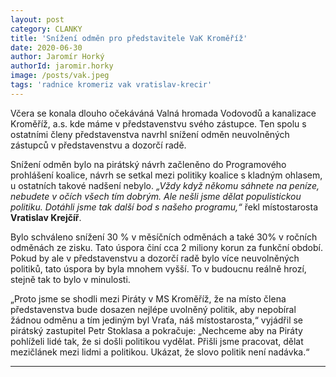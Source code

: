 ```yaml
---
layout: post
category: CLANKY
title: 'Snížení odměn pro představitele VaK Kroměříž'
date: 2020-06-30
author: Jaromír Horký
authorId: jaromir.horky
image: /posts/vak.jpeg
tags: 'radnice kromeriz vak vratislav-krecir'
---
```


Včera se konala dlouho očekáváná Valná hromada Vodovodů a kanalizace Kroměříž, a.s. kde máme v představenstvu svého zástupce. Ten spolu s ostatními členy představenstva navrhl snížení odměn neuvolněných zástupců v představenstvu a dozorčí radě. 

Snížení odměn bylo na pirátský návrh začleněno do Programového prohlášení koalice, návrh se setkal mezi politiky koalice s kladným ohlasem, u ostatních takové nadšení nebylo. *„Vždy když někomu sáhnete na peníze, nebudete v očích všech tím dobrým. Ale nešli jsme dělat populistickou politiku. Dotáhli jsme tak další bod s našeho programu,“* řekl místostarosta **Vratislav Krejčíř**.

Bylo schváleno snížení 30 % v měsíčních odměnách a také 30% v ročních odměnách ze zisku. Tato úspora činí cca 2 miliony korun za funkční období. Pokud by ale v představenstvu a dozorčí radě bylo více neuvolněných politiků, tato úspora by byla mnohem vyšší. To v budoucnu reálně hrozí, stejně tak to bylo v minulosti. 

„Proto jsme se shodli mezi Piráty v MS Kroměříž, že na místo člena představenstva bude dosazen nejlépe uvolněný politik, aby nepobíral žádnou odměnu a tím jediným byl Vraťa, náš místostarosta,“ vyjádřil se pirátský zastupitel Petr Stoklasa a pokračuje: „Nechceme aby na Piráty pohlíželi lidé tak, že si došli politikou vydělat. Přišli jsme pracovat, dělat mezičlánek mezi lidmi a politikou. Ukázat, že slovo politik není nadávka.“

---
